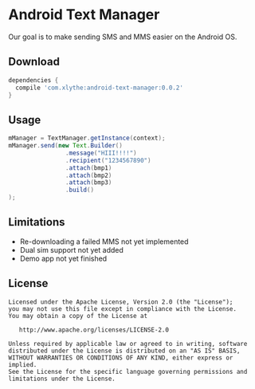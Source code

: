 Android Text Manager
====================

Our goal is to make sending SMS and MMS easier on the Android OS.


Download
--------
```groovy
dependencies {
  compile 'com.xlythe:android-text-manager:0.0.2'
}
```

Usage
-----
```java
mManager = TextManager.getInstance(context);
mManager.send(new Text.Builder()
                .message("HIII!!!!")
                .recipient("1234567890")
                .attach(bmp1)
                .attach(bmp2)
                .attach(bmp3)
                .build()
);
```

Limitations
-----------
* Re-downloading a failed MMS not yet implemented
* Dual sim support not yet added
* Demo app not yet finished


License
--------

    Licensed under the Apache License, Version 2.0 (the "License");
    you may not use this file except in compliance with the License.
    You may obtain a copy of the License at

       http://www.apache.org/licenses/LICENSE-2.0

    Unless required by applicable law or agreed to in writing, software
    distributed under the License is distributed on an "AS IS" BASIS,
    WITHOUT WARRANTIES OR CONDITIONS OF ANY KIND, either express or implied.
    See the License for the specific language governing permissions and
    limitations under the License.
